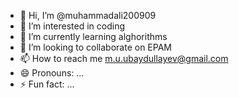 - 👋 Hi, I’m @muhammadali200909
- 👀 I’m interested in coding
- 🌱 I’m currently learning alghorithms
- 💞️ I’m looking to collaborate on EPAM
- 📫 How to reach me m.u.ubaydullayev@gmail.com
- 😄 Pronouns: ...
- ⚡ Fun fact: ...

<!---
muhammadali200909/muhammadali200909 is a ✨ special ✨ repository because its `README.md` (this file) appears on your GitHub profile.
You can click the Preview link to take a look at your changes.
--->
